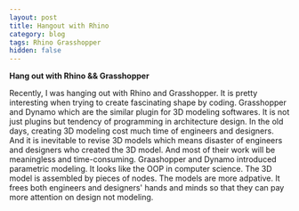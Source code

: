 ```yaml
---
layout: post
title: Hangout with Rhino
category: blog
tags: Rhino Grasshopper
hidden: false
---
```


**Hang out with Rhino && Grasshopper**

Recently, I was hanging out with Rhino and Grasshopper. It is pretty interesting when trying to create fascinating shape by coding. Grasshopper and Dynamo which are the similar plugin for 3D modeling softwares.
It is not just plugins but tendency of programming in architecture design. In the old days, creating 3D modeling cost much time of engineers and designers. And it is inevitable to revise 3D models which means disaster of engineers and designers who created the 3D model. And most of their work will be meaningless and time-consuming. Graashopper and Dynamo introduced parametric modeling. It looks like the OOP in computer science. The 3D model is assembled by pieces of nodes. The models are more adpative. It frees both engineers and designers' hands and minds so that they can pay more attention on design not modeling. 
